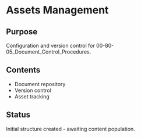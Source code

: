 # Assets Management

## Purpose
Configuration and version control for 00-80-05_Document_Control_Procedures.

## Contents
- Document repository
- Version control
- Asset tracking

## Status
Initial structure created - awaiting content population.
